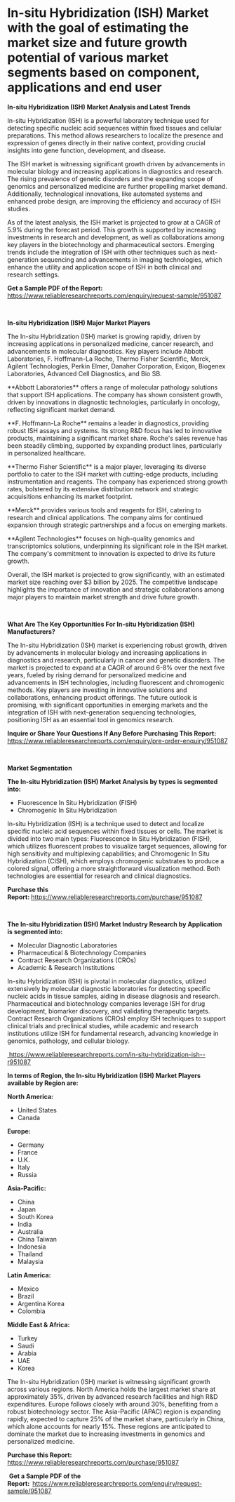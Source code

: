 <p><h1>In-situ Hybridization (ISH) Market with the goal of estimating the market size and future growth potential of various market segments based on component, applications and end user</h1></p><p><strong>In-situ Hybridization (ISH) Market Analysis and Latest Trends</strong></p>
<p><p>In-situ Hybridization (ISH) is a powerful laboratory technique used for detecting specific nucleic acid sequences within fixed tissues and cellular preparations. This method allows researchers to localize the presence and expression of genes directly in their native context, providing crucial insights into gene function, development, and disease.</p><p>The ISH market is witnessing significant growth driven by advancements in molecular biology and increasing applications in diagnostics and research. The rising prevalence of genetic disorders and the expanding scope of genomics and personalized medicine are further propelling market demand. Additionally, technological innovations, like automated systems and enhanced probe design, are improving the efficiency and accuracy of ISH studies.</p><p>As of the latest analysis, the ISH market is projected to grow at a CAGR of 5.9% during the forecast period. This growth is supported by increasing investments in research and development, as well as collaborations among key players in the biotechnology and pharmaceutical sectors. Emerging trends include the integration of ISH with other techniques such as next-generation sequencing and advancements in imaging technologies, which enhance the utility and application scope of ISH in both clinical and research settings.</p></p>
<p><strong>Get a Sample PDF of the Report:&nbsp;</strong> <a href="https://www.reliableresearchreports.com/enquiry/request-sample/951087?utm_campaign=3350&utm_medium=2&utm_source=Github&utm_content=ia&utm_term=16042025&utm_id=in-situ-hybridization-ish">https://www.reliableresearchreports.com/enquiry/request-sample/951087</a></p>
<p>&nbsp;</p>
<p><strong>In-situ Hybridization (ISH) Major Market Players</strong></p>
<p><p>The In-situ Hybridization (ISH) market is growing rapidly, driven by increasing applications in personalized medicine, cancer research, and advancements in molecular diagnostics. Key players include Abbott Laboratories, F. Hoffmann-La Roche, Thermo Fisher Scientific, Merck, Agilent Technologies, Perkin Elmer, Danaher Corporation, Exiqon, Biogenex Laboratories, Advanced Cell Diagnostics, and Bio SB.</p><p>**Abbott Laboratories** offers a range of molecular pathology solutions that support ISH applications. The company has shown consistent growth, driven by innovations in diagnostic technologies, particularly in oncology, reflecting significant market demand.</p><p>**F. Hoffmann-La Roche** remains a leader in diagnostics, providing robust ISH assays and systems. Its strong R&D focus has led to innovative products, maintaining a significant market share. Roche's sales revenue has been steadily climbing, supported by expanding product lines, particularly in personalized healthcare.</p><p>**Thermo Fisher Scientific** is a major player, leveraging its diverse portfolio to cater to the ISH market with cutting-edge products, including instrumentation and reagents. The company has experienced strong growth rates, bolstered by its extensive distribution network and strategic acquisitions enhancing its market footprint. </p><p>**Merck** provides various tools and reagents for ISH, catering to research and clinical applications. The company aims for continued expansion through strategic partnerships and a focus on emerging markets.</p><p>**Agilent Technologies** focuses on high-quality genomics and transcriptomics solutions, underpinning its significant role in the ISH market. The company's commitment to innovation is expected to drive its future growth.</p><p>Overall, the ISH market is projected to grow significantly, with an estimated market size reaching over $3 billion by 2025. The competitive landscape highlights the importance of innovation and strategic collaborations among major players to maintain market strength and drive future growth.</p></p>
<p>&nbsp;</p>
<p><strong>What Are The Key Opportunities For In-situ Hybridization (ISH) Manufacturers?</strong></p>
<p><p>The In-situ Hybridization (ISH) market is experiencing robust growth, driven by advancements in molecular biology and increasing applications in diagnostics and research, particularly in cancer and genetic disorders. The market is projected to expand at a CAGR of around 6-8% over the next five years, fueled by rising demand for personalized medicine and advancements in ISH technologies, including fluorescent and chromogenic methods. Key players are investing in innovative solutions and collaborations, enhancing product offerings. The future outlook is promising, with significant opportunities in emerging markets and the integration of ISH with next-generation sequencing technologies, positioning ISH as an essential tool in genomics research.</p></p>
<p><strong>Inquire or Share Your Questions If Any Before Purchasing This Report:</strong> <a href="https://www.reliableresearchreports.com/enquiry/pre-order-enquiry/951087?utm_campaign=3350&utm_medium=2&utm_source=Github&utm_content=ia&utm_term=16042025&utm_id=in-situ-hybridization-ish">https://www.reliableresearchreports.com/enquiry/pre-order-enquiry/951087</a></p>
<p>&nbsp;</p>
<p><strong>Market Segmentation</strong></p>
<p><strong>The In-situ Hybridization (ISH) Market Analysis by types is segmented into:</strong></p>
<p><ul><li>Fluorescence In Situ Hybridization (FISH)</li><li>Chromogenic In Situ Hybridization</li></ul></p>
<p><p>In-situ Hybridization (ISH) is a technique used to detect and localize specific nucleic acid sequences within fixed tissues or cells. The market is divided into two main types: Fluorescence In Situ Hybridization (FISH), which utilizes fluorescent probes to visualize target sequences, allowing for high sensitivity and multiplexing capabilities; and Chromogenic In Situ Hybridization (CISH), which employs chromogenic substrates to produce a colored signal, offering a more straightforward visualization method. Both technologies are essential for research and clinical diagnostics.</p></p>
<p><strong>Purchase this Report:&nbsp;</strong><a href="https://www.reliableresearchreports.com/purchase/951087?utm_campaign=3350&utm_medium=2&utm_source=Github&utm_content=ia&utm_term=16042025&utm_id=in-situ-hybridization-ish">https://www.reliableresearchreports.com/purchase/951087</a></p>
<p>&nbsp;</p>
<p><strong>The In-situ Hybridization (ISH) Market Industry Research by Application is segmented into:</strong></p>
<p><ul><li>Molecular Diagnostic Laboratories</li><li>Pharmaceutical & Biotechnology Companies</li><li>Contract Research Organizations (CROs)</li><li>Academic & Research Institutions</li></ul></p>
<p><p>In-situ Hybridization (ISH) is pivotal in molecular diagnostics, utilized extensively by molecular diagnostic laboratories for detecting specific nucleic acids in tissue samples, aiding in disease diagnosis and research. Pharmaceutical and biotechnology companies leverage ISH for drug development, biomarker discovery, and validating therapeutic targets. Contract Research Organizations (CROs) employ ISH techniques to support clinical trials and preclinical studies, while academic and research institutions utilize ISH for fundamental research, advancing knowledge in genomics, pathology, and cellular biology.</p></p>
<p><a href="https://www.reliableresearchreports.com/in-situ-hybridization-ish--r951087?utm_campaign=3350&utm_medium=2&utm_source=Github&utm_content=ia&utm_term=16042025&utm_id=in-situ-hybridization-ish">&nbsp;https://www.reliableresearchreports.com/in-situ-hybridization-ish--r951087</a></p>
<p><strong>In terms of Region, the In-situ Hybridization (ISH) Market Players available by Region are:</strong></p>
<p>
    <p> <strong> North America: </strong>
        <ul>
            <li>United States</li>
            <li>Canada</li>
        </ul>
        </p> 
    <p> <strong> Europe: </strong>
        <ul>
            <li>Germany</li>
            <li>France</li>
            <li>U.K.</li>
            <li>Italy</li>
            <li>Russia</li>
        </ul>
        </p> 
    <p> <strong> Asia-Pacific: </strong>
        <ul>
            <li>China</li>
            <li>Japan</li>
            <li>South Korea</li>
            <li>India</li>
            <li>Australia</li>
            <li>China Taiwan</li>
            <li>Indonesia</li>
            <li>Thailand</li>
            <li>Malaysia</li>
        </ul>
        </p> 
    <p> <strong> Latin America: </strong>
        <ul>
            <li>Mexico</li>
            <li>Brazil</li>
            <li>Argentina Korea</li>
            <li>Colombia</li>
        </ul>
        </p> 
    <p> <strong> Middle East & Africa: </strong>
        <ul>
            <li>Turkey</li>
            <li>Saudi</li>
            <li>Arabia</li>
            <li>UAE</li>
            <li>Korea</li>
        </ul>
    </p>
    </p>
<p><p>The In-situ Hybridization (ISH) market is witnessing significant growth across various regions. North America holds the largest market share at approximately 35%, driven by advanced research facilities and high R&D expenditures. Europe follows closely with around 30%, benefiting from a robust biotechnology sector. The Asia-Pacific (APAC) region is expanding rapidly, expected to capture 25% of the market share, particularly in China, which alone accounts for nearly 15%. These regions are anticipated to dominate the market due to increasing investments in genomics and personalized medicine.</p></p>
<p><strong>Purchase this Report: </strong><a href="https://www.reliableresearchreports.com/purchase/951087?utm_campaign=3350&utm_medium=2&utm_source=Github&utm_content=ia&utm_term=16042025&utm_id=in-situ-hybridization-ish">https://www.reliableresearchreports.com/purchase/951087</a></p>
<p>&nbsp;<strong>Get a Sample PDF of the Report:&nbsp;&nbsp;</strong><a href="https://www.reliableresearchreports.com/enquiry/request-sample/951087?utm_campaign=3350&utm_medium=2&utm_source=Github&utm_content=ia&utm_term=16042025&utm_id=in-situ-hybridization-ish">https://www.reliableresearchreports.com/enquiry/request-sample/951087</a></p>
<p><strong></strong></p>
<p><p></p><p></p><p></p></p>